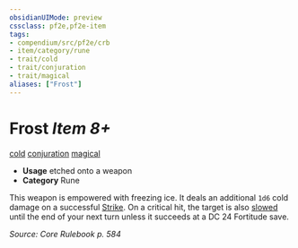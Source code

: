 ```yaml
---
obsidianUIMode: preview
cssclass: pf2e,pf2e-item
tags:
- compendium/src/pf2e/crb
- item/category/rune
- trait/cold
- trait/conjuration
- trait/magical
aliases: ["Frost"]
---
```

# Frost *Item 8+*  
[cold](../../../Rules/traits/cold.md)  [conjuration](../../../Rules/traits/conjuration.md)  [magical](../../../Rules/traits/magical.md)  

- **Usage** etched onto a weapon
- **Category** Rune

This weapon is empowered with freezing ice. It deals an additional `1d6` cold damage on a successful [Strike](../../../Rules/actions/strike.md). On a critical hit, the target is also [slowed](../../../Rules/conditions.md#Slowed) until the end of your next turn unless it succeeds at a DC 24 Fortitude save.

*Source: Core Rulebook p. 584*